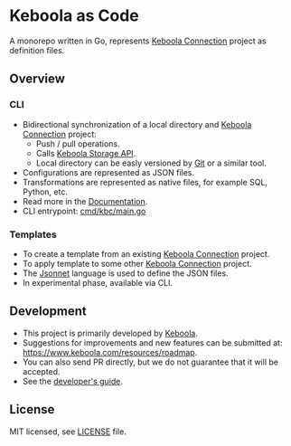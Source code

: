 # Keboola as Code

A monorepo written in Go, represents [Keboola Connection](https://www.keboola.com/product/overview) project as definition files.

## Overview

### CLI

- Bidirectional synchronization of a local directory and [Keboola Connection](https://www.keboola.com/product/overview) project:
  - Push / pull operations.
  - Calls [Keboola Storage API](https://developers.keboola.com/integrate/storage/api/).
  - Local directory can be easly versioned by [Git](https://git-scm.com/) or a similar tool.
- Configurations are represented as JSON files.
- Transformations are represented as native files, for example SQL, Python, etc.
- Read more in the [Documentation](https://developers.keboola.com/cli/).
- CLI entrypoint: [cmd/kbc/main.go](https://github.com/keboola/keboola-as-code/blob/main/cmd/kbc/main.go)

### Templates

- To create a template from an existing [Keboola Connection](https://www.keboola.com/product/overview) project.
- To apply template to some other [Keboola Connection](https://www.keboola.com/product/overview) project.
- The [Jsonnet](https://jsonnet.org/) language is used to define the JSON files.
- In experimental phase, available via CLI.

## Development

- This project is primarily developed by [Keboola](https://www.keboola.com/).
- Suggestions for improvements and new features can be submitted at:  
  https://www.keboola.com/resources/roadmap.
- You can also send PR directly, but we do not guarantee that it will be accepted.
- See the [developer's guide](./docs/DEVELOPMENT.md).

## License

MIT licensed, see [LICENSE](./LICENSE) file.

